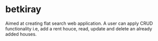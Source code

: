 # betkiray
Aimed at creating flat search web application. A user can apply CRUD functionality i.e, add a rent houce, read, update and delete an already added houses.


